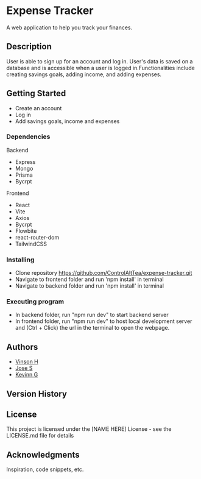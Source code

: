 # Expense Tracker

A web application to help you track your finances.

## Description

User is able to sign up for an account and log in. User's data is saved on a database and is accessible when a user is logged in.Functionalities include creating savings goals, adding income, and adding expenses.

## Getting Started

- Create an account
- Log in
- Add savings goals, income and expenses

### Dependencies

Backend
- Express
- Mongo
- Prisma
- Bycrpt

Frontend
- React
- Vite
- Axios
- Bycrpt
- Flowbite
- react-router-dom
- TailwindCSS

### Installing

- Clone repository https://github.com/ControlAltTea/expense-tracker.git
- Navigate to frontend folder and run 'npm install' in terminal
- Navigate to backend folder and run 'npm install' in terminal

### Executing program
- In backend folder, run "npm run dev" to start backend server
- In frontend folder, run "npm run dev" to host local development server and (Ctrl + Click) the url in the terminal to open the webpage.



## Authors

- [Vinson H](https://github.com/vinson-han)
- [Jose S](https://github.com/santi-jose/santi-jose)
- [Kevinn G](https://github.com/kevinngonzales)

## Version History



## License

This project is licensed under the [NAME HERE] License - see the LICENSE.md file for details

## Acknowledgments

Inspiration, code snippets, etc.
